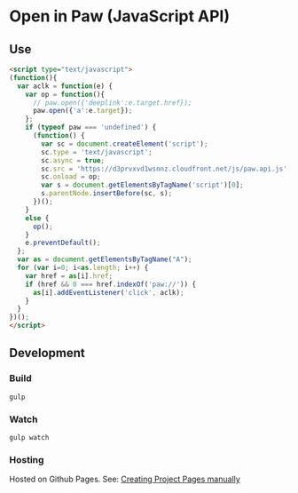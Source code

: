 # Open in Paw (JavaScript API)

## Use

```html
<script type="text/javascript">
(function(){
  var aclk = function(e) {
    var op = function(){
      // paw.open({'deeplink':e.target.href});
      paw.open({'a':e.target});
    };
    if (typeof paw === 'undefined') {
      (function() {
        var sc = document.createElement('script');
        sc.type = 'text/javascript';
        sc.async = true;
        sc.src = 'https://d3prvxvd1wsnnz.cloudfront.net/js/paw.api.js';
        sc.onload = op;
        var s = document.getElementsByTagName('script')[0];
        s.parentNode.insertBefore(sc, s);
      })();
    }
    else {
      op();
    }
    e.preventDefault();
  };
  var as = document.getElementsByTagName("A");
  for (var i=0; i<as.length; i++) {
    var href = as[i].href;
    if (href && 0 === href.indexOf('paw://')) {
      as[i].addEventListener('click', aclk);
    }
  }
})();
</script>
```

## Development

### Build

```shell
gulp
```

### Watch

```shell
gulp watch
```

### Hosting

Hosted on Github Pages. See: [Creating Project Pages manually](https://help.github.com/articles/creating-project-pages-manually/)
